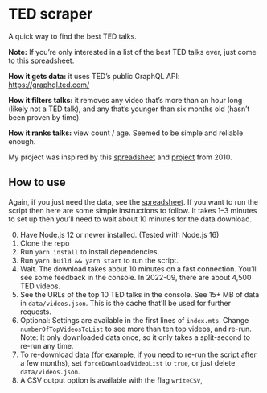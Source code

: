# TED scraper

A quick way to find the best TED talks.

**Note:** If you’re only interested in a list of the best TED talks ever, just come to [this spreadsheet](https://docs.google.com/spreadsheets/d/1a39fdMurOK9MHcDY-z9RxJbgeKttSTWYqHqeCpBYtFM/edit).

**How it gets data:** it uses TED’s public GraphQL API: https://graphql.ted.com/

**How it filters talks:** it removes any video that’s more than an hour long (likely not a TED talk), and any that’s younger than six months old (hasn’t been proven by time).

**How it ranks talks:** view count / age. Seemed to be simple and reliable enough.

My project was inspired by this [spreadsheet](https://docs.google.com/spreadsheets/d/1A33erQIgXQn1eHCoQAW7em17SFCNH8mZHDFctQuztaY/edit?type=view&gid=0&f=true&sortcolid=10&sortasc=false&rowsperpage=250&pli=1#gid=0) and [project](http://gist.github.com/391312) from 2010.

## How to use

Again, if you just need the data, see the [spreadsheet](https://docs.google.com/spreadsheets/d/1a39fdMurOK9MHcDY-z9RxJbgeKttSTWYqHqeCpBYtFM/edit).
If you want to run the script then here are some simple instructions to follow. It takes 1–3 minutes to set up then you’ll need to wait about 10 minutes for the data download.

0. Have Node.js 12 or newer installed. (Tested with Node.js 16)
1. Clone the repo
2. Run `yarn install` to install dependencies.
3. Run `yarn build && yarn start` to run the script.
4. Wait. The download takes about 10 minutes on a fast connection. You’ll see some feedback in the console. In 2022-09, there are about 4,500 TED videos.
5. See the URLs of the top 10 TED talks in the console. See 15+ MB of data in `data/videos.json`. This is the cache that’ll be used for further requests.
6. Optional: Settings are available in the first lines of `index.mts`. Change `numberOfTopVideosToList` to see more than ten top videos, and  re-run. Note: It only downloaded data once, so it only takes a split-second to re-run any time.
7. To re-download data (for example, if you need to re-run the script after a few months), set `forceDownloadVideoList` to `true`, or just delete `data/videos.json`.
8. A CSV output option is available with the flag `writeCSV`,
